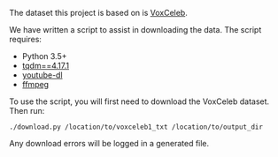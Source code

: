 The dataset this project is based on is
[VoxCeleb](http://www.robots.ox.ac.uk/~vgg/data/voxceleb/).

We have written a script to assist in downloading the data.
The script requires:

* Python 3.5+
* [tqdm==4.17.1](https://github.com/tqdm/tqdm)
* [youtube-dl](https://github.com/rg3/youtube-dl)
* [ffmpeg](https://www.ffmpeg.org/)

To use the script, you will first need to download the VoxCeleb dataset.
Then run:

```
./download.py /location/to/voxceleb1_txt /location/to/output_dir
```

Any download errors will be logged in a generated file.
